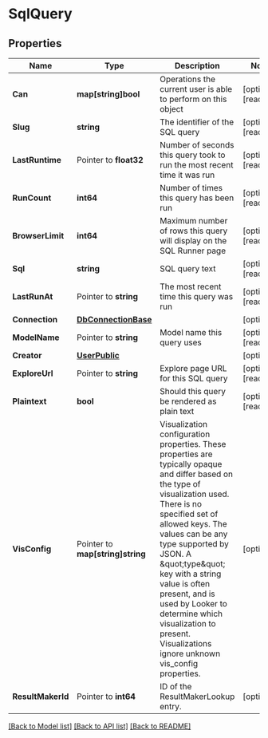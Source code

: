 # SqlQuery

## Properties

Name | Type | Description | Notes
------------ | ------------- | ------------- | -------------
**Can** | **map[string]bool** | Operations the current user is able to perform on this object | [optional] [readonly] 
**Slug** | **string** | The identifier of the SQL query | [optional] [readonly] 
**LastRuntime** | Pointer to **float32** | Number of seconds this query took to run the most recent time it was run | [optional] [readonly] 
**RunCount** | **int64** | Number of times this query has been run | [optional] [readonly] 
**BrowserLimit** | **int64** | Maximum number of rows this query will display on the SQL Runner page | [optional] [readonly] 
**Sql** | **string** | SQL query text | [optional] [readonly] 
**LastRunAt** | Pointer to **string** | The most recent time this query was run | [optional] [readonly] 
**Connection** | [**DbConnectionBase**](DBConnectionBase.md) |  | [optional] 
**ModelName** | Pointer to **string** | Model name this query uses | [optional] [readonly] 
**Creator** | [**UserPublic**](UserPublic.md) |  | [optional] 
**ExploreUrl** | Pointer to **string** | Explore page URL for this SQL query | [optional] [readonly] 
**Plaintext** | **bool** | Should this query be rendered as plain text | [optional] [readonly] 
**VisConfig** | Pointer to **map[string]string** | Visualization configuration properties. These properties are typically opaque and differ based on the type of visualization used. There is no specified set of allowed keys. The values can be any type supported by JSON. A \&quot;type\&quot; key with a string value is often present, and is used by Looker to determine which visualization to present. Visualizations ignore unknown vis_config properties. | [optional] 
**ResultMakerId** | Pointer to **int64** | ID of the ResultMakerLookup entry. | [optional] 

[[Back to Model list]](../README.md#documentation-for-models) [[Back to API list]](../README.md#documentation-for-api-endpoints) [[Back to README]](../README.md)


